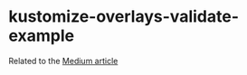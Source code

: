 # kustomize-overlays-validate-example

Related to the [Medium article](https://medium.com/@frank.druillennec/kustomize-validate-before-it-is-too-late-de60dbb67934)
